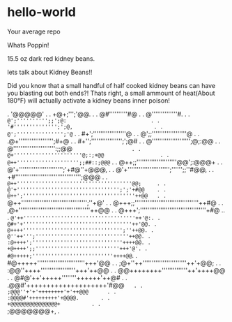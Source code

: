 # hello-world
Your average repo

Whats Poppin!

15.5 oz dark red kidney beans.

lets talk about Kidney Beans!!

Did you know that a small handful of half cooked kidney beans can have you blasting out both ends?!
Thats right, a small ammount of heat(About 180°F) will actually activate a kidney beans inner poison!

                                                 
.         '@@@@@'                                  .
.       +@+;''';'@@.                               .
.      @#''''''''''#@                              .
.     @''''''''''''''#.                            .
.   `@';'''''''''';;';@:                           .
.   '#'''''''''''''';';@,                          .
.   @';''''''''''''''';'@`                         .
.  #+';''''''''''''''''''@                         .
.  @';;'''''''''''''''''''@                        .
. .@+''''''''''''''''''';#+@                       .
. #+'';''''''''''''''''';';@#                      .
. @''''''''''''''''''''';@;:@@                     .
. @''''''''''''''''''''''':;;@@`                   .
. @+''''''''''''''''''''''@;:;+@@                  .
. @++'''''''''''''''''''';;##::;@@@`               .
. @++;;''''''''''''''''''''''@@';:@@@+             .
. @'+'''''''''''''''''''''''';'+#@''+@@@,          .
. @'+''''''''''''''''''''''';'''''';;''#@@,        .
. +#'''''''''''''''''''''''''''''''''''';@@@       .
. `@++'''''''''''''''''''''''''''''''''''''@@;     .
.  @'+''''''''''''''''''''''''''''''''';';'+#@@    .
.  @++';''''''''''''''''''''''''''''''''''''++@@   .
.  `@++'''''''''''''''''''''''''''''''''''';''+@'  .
.   @+++;;'''''''''''''''''''''''''''''''''''++#@  .
.   ,@+'''''''''''''''''''''''''''''''''''''''++@@ .
.    @+++';''''''''''''''''''''''''''''''''''''+#@ ..
.    `@'++''''''''''''''''''''''''''''''''''''++'@:.
.     @#+'+'''''''''''''''''''''''''''''''''''++'@@.
.      @++++'''''''''''''''''''''''''''''''';''++@@.
.       @''++''';''''''''''''''''''''''''''''''++@@.
.       :@++++';'''''''''''''''''''''''''''''++++@@.
.        +@++++';;'''''''''''''''''''''''''''+++'@'.
.         #@+++++;''''''''''''''''''''''''''++++@@`.
.          #@+++++''''''''''''''''''''''''''+++'@@ .
.           ;@+''++''''''''''''''''''''''''++'+@@; .
.            :@@''++++'''''''''''''''''''+++'++@@  .
.              @@++++++++''''''''''''''++'++++@@   .
.               @#@'++'+++++''''''''++++++'++@#    .
.                .@@#'++++++++++++++++++++'#@@`    .
.                  ;@@@''+'+'++++++++'+'++@@@      .
.                    :@@@@#'+++++++++'+@@@@.       .
.                       +@@@@@@@@@@@@@@@+          .
.                          `;@@@@@@@+,             .
